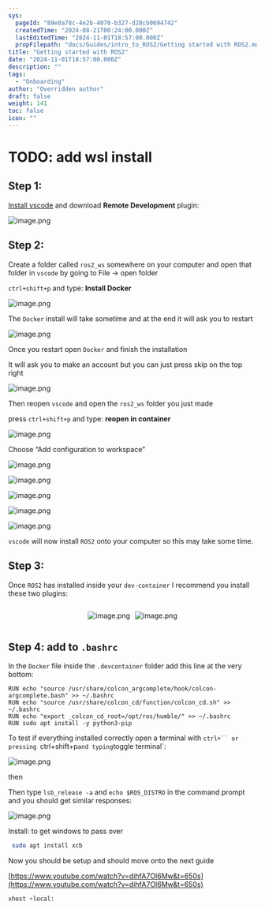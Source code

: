 ```yaml
---
sys:
  pageId: "89e0a78c-4e2b-4070-b327-d28cb0694742"
  createdTime: "2024-08-21T00:24:00.000Z"
  lastEditedTime: "2024-11-01T18:57:00.000Z"
  propFilepath: "docs/Guides/intro_to_ROS2/Getting started with ROS2.md"
title: "Getting started with ROS2"
date: "2024-11-01T18:57:00.000Z"
description: ""
tags:
  - "Onboarding"
author: "Overridden author"
draft: false
weight: 141
toc: false
icon: ""
---
```


# TODO: add wsl install

## Step 1:

[Install vscode](https://code.visualstudio.com/download) and download **Remote Development** plugin:

![image.png](https://prod-files-secure.s3.us-west-2.amazonaws.com/d518164a-d88e-44d1-a4ee-3adb3bd8bce0/efb52993-1881-4a40-b95e-6f020334f022/image.png?X-Amz-Algorithm=AWS4-HMAC-SHA256&X-Amz-Content-Sha256=UNSIGNED-PAYLOAD&X-Amz-Credential=ASIAZI2LB4663FDH2CXP%2F20250405%2Fus-west-2%2Fs3%2Faws4_request&X-Amz-Date=20250405T210155Z&X-Amz-Expires=3600&X-Amz-Security-Token=IQoJb3JpZ2luX2VjELz%2F%2F%2F%2F%2F%2F%2F%2F%2F%2FwEaCXVzLXdlc3QtMiJHMEUCIQCAYtqDo0gwCSHYrr3WK7SpWXhI6YXXP8dDKbEL37BxswIgCdCJsQYPgkSq3aMEX04rivHxCJSFSDD1jyd%2FGYcrp3sq%2FwMINRAAGgw2Mzc0MjMxODM4MDUiDCjkLy13qvwhO9J9IyrcA6fVSk491e9Mm1KoP5OHFy5JDqj6BgUTcr2OxC0G8ZpH4Xe3TEE500kQySDLURHV2uAwp%2Blo6fwgc%2BMuAWu0YyYHCBVcCcbv62wKo7A2kyWWPBEO81y9fBbGktJhNLBwimizxmiLV21AlJVndN0xOPONDF7fvrm096HssXokA3bHnPXfEXl9eA%2FEEJZEZeY3wvIymoCseni2fnKr8DinWvREmrYAQ8igt5JHErYl%2BlyhrE9YDNzQs0GIANVpSufqVBfUQI64ZOcHSB0fffLzXOO4KiZAPIWN1PRx8XNE%2BLYMNvQnGPyFVhi%2FoyKYujLbpwQSz55vSy%2BPkhsabOrqWfia%2FgqHqFCaPxot4h9v%2F1WjTBXpgBZmWom6LmztvUJ9VWvGoBSUr74Gj4Jet5TiAx2COF%2BfFqJZnIZZGk4repS%2BT0aIhViqAXGkvy0%2BPd3%2FsQPx6y8LZadPon0kM%2FaSbosKbLkBfkz4%2BAxAzyHhWmYycdd5qda1cdfkNowXLase9r2XkVs9cPuG5GBDLE4N1e90BBjcxUnXU9tAdDxtd3RYlNR8U2WuucGYGoF60F9Tvv8hzpZXjHFrKkMqhsh%2FY4I32m6Kxp9UTzXu6OtQ0W9%2BSqELfQvfShTDVVPTMP%2BSxr8GOqUB%2FQQzbn4KMRpUB1pJGUNBpAn2G8p2uAMs5zFUGcmQ8vGW3lEPov%2F7nu234SDgJU3FGJOJLraQ0qtoPhUcuYQOziaWX0B3Qa0wBcFXSmEgWdpKNDImsl4x6L8CRveB49nW1LhAu3rVapj8nvrrknHlUA1N0ZSEVWxESy67AXh85tB5d2D0S1BA0MTClNMvU5WdMpJKRClxFGuC1AEAIYfuwwOk1Mhg&X-Amz-Signature=65c5869d196fac7b6647cefed2a93c6bc7811b7e55c2c96684d994b56b2d43a5&X-Amz-SignedHeaders=host&x-id=GetObject)

## Step 2:

Create a folder called `ros2_ws` somewhere on your computer and open that folder in `vscode` by going to File → open folder 

`ctrl+shift+p` and type: **Install Docker**

![image.png](https://prod-files-secure.s3.us-west-2.amazonaws.com/d518164a-d88e-44d1-a4ee-3adb3bd8bce0/2269dc0e-1cd5-47ff-bceb-c04ad9b2eab0/image.png?X-Amz-Algorithm=AWS4-HMAC-SHA256&X-Amz-Content-Sha256=UNSIGNED-PAYLOAD&X-Amz-Credential=ASIAZI2LB4663FDH2CXP%2F20250405%2Fus-west-2%2Fs3%2Faws4_request&X-Amz-Date=20250405T210155Z&X-Amz-Expires=3600&X-Amz-Security-Token=IQoJb3JpZ2luX2VjELz%2F%2F%2F%2F%2F%2F%2F%2F%2F%2FwEaCXVzLXdlc3QtMiJHMEUCIQCAYtqDo0gwCSHYrr3WK7SpWXhI6YXXP8dDKbEL37BxswIgCdCJsQYPgkSq3aMEX04rivHxCJSFSDD1jyd%2FGYcrp3sq%2FwMINRAAGgw2Mzc0MjMxODM4MDUiDCjkLy13qvwhO9J9IyrcA6fVSk491e9Mm1KoP5OHFy5JDqj6BgUTcr2OxC0G8ZpH4Xe3TEE500kQySDLURHV2uAwp%2Blo6fwgc%2BMuAWu0YyYHCBVcCcbv62wKo7A2kyWWPBEO81y9fBbGktJhNLBwimizxmiLV21AlJVndN0xOPONDF7fvrm096HssXokA3bHnPXfEXl9eA%2FEEJZEZeY3wvIymoCseni2fnKr8DinWvREmrYAQ8igt5JHErYl%2BlyhrE9YDNzQs0GIANVpSufqVBfUQI64ZOcHSB0fffLzXOO4KiZAPIWN1PRx8XNE%2BLYMNvQnGPyFVhi%2FoyKYujLbpwQSz55vSy%2BPkhsabOrqWfia%2FgqHqFCaPxot4h9v%2F1WjTBXpgBZmWom6LmztvUJ9VWvGoBSUr74Gj4Jet5TiAx2COF%2BfFqJZnIZZGk4repS%2BT0aIhViqAXGkvy0%2BPd3%2FsQPx6y8LZadPon0kM%2FaSbosKbLkBfkz4%2BAxAzyHhWmYycdd5qda1cdfkNowXLase9r2XkVs9cPuG5GBDLE4N1e90BBjcxUnXU9tAdDxtd3RYlNR8U2WuucGYGoF60F9Tvv8hzpZXjHFrKkMqhsh%2FY4I32m6Kxp9UTzXu6OtQ0W9%2BSqELfQvfShTDVVPTMP%2BSxr8GOqUB%2FQQzbn4KMRpUB1pJGUNBpAn2G8p2uAMs5zFUGcmQ8vGW3lEPov%2F7nu234SDgJU3FGJOJLraQ0qtoPhUcuYQOziaWX0B3Qa0wBcFXSmEgWdpKNDImsl4x6L8CRveB49nW1LhAu3rVapj8nvrrknHlUA1N0ZSEVWxESy67AXh85tB5d2D0S1BA0MTClNMvU5WdMpJKRClxFGuC1AEAIYfuwwOk1Mhg&X-Amz-Signature=d2b32e578d50ecfa0074ad46db77c141627bec83368eebbabeb48fe92e86d5a7&X-Amz-SignedHeaders=host&x-id=GetObject)

The `Docker` install will take sometime and at the end it will ask you to restart

![image.png](https://prod-files-secure.s3.us-west-2.amazonaws.com/d518164a-d88e-44d1-a4ee-3adb3bd8bce0/ed233f78-be33-4b1f-b89c-9c346c0e961e/image.png?X-Amz-Algorithm=AWS4-HMAC-SHA256&X-Amz-Content-Sha256=UNSIGNED-PAYLOAD&X-Amz-Credential=ASIAZI2LB4663FDH2CXP%2F20250405%2Fus-west-2%2Fs3%2Faws4_request&X-Amz-Date=20250405T210155Z&X-Amz-Expires=3600&X-Amz-Security-Token=IQoJb3JpZ2luX2VjELz%2F%2F%2F%2F%2F%2F%2F%2F%2F%2FwEaCXVzLXdlc3QtMiJHMEUCIQCAYtqDo0gwCSHYrr3WK7SpWXhI6YXXP8dDKbEL37BxswIgCdCJsQYPgkSq3aMEX04rivHxCJSFSDD1jyd%2FGYcrp3sq%2FwMINRAAGgw2Mzc0MjMxODM4MDUiDCjkLy13qvwhO9J9IyrcA6fVSk491e9Mm1KoP5OHFy5JDqj6BgUTcr2OxC0G8ZpH4Xe3TEE500kQySDLURHV2uAwp%2Blo6fwgc%2BMuAWu0YyYHCBVcCcbv62wKo7A2kyWWPBEO81y9fBbGktJhNLBwimizxmiLV21AlJVndN0xOPONDF7fvrm096HssXokA3bHnPXfEXl9eA%2FEEJZEZeY3wvIymoCseni2fnKr8DinWvREmrYAQ8igt5JHErYl%2BlyhrE9YDNzQs0GIANVpSufqVBfUQI64ZOcHSB0fffLzXOO4KiZAPIWN1PRx8XNE%2BLYMNvQnGPyFVhi%2FoyKYujLbpwQSz55vSy%2BPkhsabOrqWfia%2FgqHqFCaPxot4h9v%2F1WjTBXpgBZmWom6LmztvUJ9VWvGoBSUr74Gj4Jet5TiAx2COF%2BfFqJZnIZZGk4repS%2BT0aIhViqAXGkvy0%2BPd3%2FsQPx6y8LZadPon0kM%2FaSbosKbLkBfkz4%2BAxAzyHhWmYycdd5qda1cdfkNowXLase9r2XkVs9cPuG5GBDLE4N1e90BBjcxUnXU9tAdDxtd3RYlNR8U2WuucGYGoF60F9Tvv8hzpZXjHFrKkMqhsh%2FY4I32m6Kxp9UTzXu6OtQ0W9%2BSqELfQvfShTDVVPTMP%2BSxr8GOqUB%2FQQzbn4KMRpUB1pJGUNBpAn2G8p2uAMs5zFUGcmQ8vGW3lEPov%2F7nu234SDgJU3FGJOJLraQ0qtoPhUcuYQOziaWX0B3Qa0wBcFXSmEgWdpKNDImsl4x6L8CRveB49nW1LhAu3rVapj8nvrrknHlUA1N0ZSEVWxESy67AXh85tB5d2D0S1BA0MTClNMvU5WdMpJKRClxFGuC1AEAIYfuwwOk1Mhg&X-Amz-Signature=03f68ac3598204f54f0e5c24e923759f043c75c0c11e70bbfa7d6a4b9714ac39&X-Amz-SignedHeaders=host&x-id=GetObject)

Once you restart open `Docker` and finish the installation

It will ask you to make an account but you can just press skip on the top right

![image.png](https://prod-files-secure.s3.us-west-2.amazonaws.com/d518164a-d88e-44d1-a4ee-3adb3bd8bce0/21010ad9-1659-4fd9-9f59-9932a09b2a3d/image.png?X-Amz-Algorithm=AWS4-HMAC-SHA256&X-Amz-Content-Sha256=UNSIGNED-PAYLOAD&X-Amz-Credential=ASIAZI2LB4663FDH2CXP%2F20250405%2Fus-west-2%2Fs3%2Faws4_request&X-Amz-Date=20250405T210155Z&X-Amz-Expires=3600&X-Amz-Security-Token=IQoJb3JpZ2luX2VjELz%2F%2F%2F%2F%2F%2F%2F%2F%2F%2FwEaCXVzLXdlc3QtMiJHMEUCIQCAYtqDo0gwCSHYrr3WK7SpWXhI6YXXP8dDKbEL37BxswIgCdCJsQYPgkSq3aMEX04rivHxCJSFSDD1jyd%2FGYcrp3sq%2FwMINRAAGgw2Mzc0MjMxODM4MDUiDCjkLy13qvwhO9J9IyrcA6fVSk491e9Mm1KoP5OHFy5JDqj6BgUTcr2OxC0G8ZpH4Xe3TEE500kQySDLURHV2uAwp%2Blo6fwgc%2BMuAWu0YyYHCBVcCcbv62wKo7A2kyWWPBEO81y9fBbGktJhNLBwimizxmiLV21AlJVndN0xOPONDF7fvrm096HssXokA3bHnPXfEXl9eA%2FEEJZEZeY3wvIymoCseni2fnKr8DinWvREmrYAQ8igt5JHErYl%2BlyhrE9YDNzQs0GIANVpSufqVBfUQI64ZOcHSB0fffLzXOO4KiZAPIWN1PRx8XNE%2BLYMNvQnGPyFVhi%2FoyKYujLbpwQSz55vSy%2BPkhsabOrqWfia%2FgqHqFCaPxot4h9v%2F1WjTBXpgBZmWom6LmztvUJ9VWvGoBSUr74Gj4Jet5TiAx2COF%2BfFqJZnIZZGk4repS%2BT0aIhViqAXGkvy0%2BPd3%2FsQPx6y8LZadPon0kM%2FaSbosKbLkBfkz4%2BAxAzyHhWmYycdd5qda1cdfkNowXLase9r2XkVs9cPuG5GBDLE4N1e90BBjcxUnXU9tAdDxtd3RYlNR8U2WuucGYGoF60F9Tvv8hzpZXjHFrKkMqhsh%2FY4I32m6Kxp9UTzXu6OtQ0W9%2BSqELfQvfShTDVVPTMP%2BSxr8GOqUB%2FQQzbn4KMRpUB1pJGUNBpAn2G8p2uAMs5zFUGcmQ8vGW3lEPov%2F7nu234SDgJU3FGJOJLraQ0qtoPhUcuYQOziaWX0B3Qa0wBcFXSmEgWdpKNDImsl4x6L8CRveB49nW1LhAu3rVapj8nvrrknHlUA1N0ZSEVWxESy67AXh85tB5d2D0S1BA0MTClNMvU5WdMpJKRClxFGuC1AEAIYfuwwOk1Mhg&X-Amz-Signature=ba225b6c5dd93c4ee57e42e40416c272b9f1f9ba338d7113dd8deea558e4ded8&X-Amz-SignedHeaders=host&x-id=GetObject)

Then reopen `vscode` and open the `ros2_ws` folder you just made

press `ctrl+shift+p` and type: **reopen in container**

![image.png](https://prod-files-secure.s3.us-west-2.amazonaws.com/d518164a-d88e-44d1-a4ee-3adb3bd8bce0/4e93b8c2-41ad-488c-8095-c74205196118/image.png?X-Amz-Algorithm=AWS4-HMAC-SHA256&X-Amz-Content-Sha256=UNSIGNED-PAYLOAD&X-Amz-Credential=ASIAZI2LB4663FDH2CXP%2F20250405%2Fus-west-2%2Fs3%2Faws4_request&X-Amz-Date=20250405T210155Z&X-Amz-Expires=3600&X-Amz-Security-Token=IQoJb3JpZ2luX2VjELz%2F%2F%2F%2F%2F%2F%2F%2F%2F%2FwEaCXVzLXdlc3QtMiJHMEUCIQCAYtqDo0gwCSHYrr3WK7SpWXhI6YXXP8dDKbEL37BxswIgCdCJsQYPgkSq3aMEX04rivHxCJSFSDD1jyd%2FGYcrp3sq%2FwMINRAAGgw2Mzc0MjMxODM4MDUiDCjkLy13qvwhO9J9IyrcA6fVSk491e9Mm1KoP5OHFy5JDqj6BgUTcr2OxC0G8ZpH4Xe3TEE500kQySDLURHV2uAwp%2Blo6fwgc%2BMuAWu0YyYHCBVcCcbv62wKo7A2kyWWPBEO81y9fBbGktJhNLBwimizxmiLV21AlJVndN0xOPONDF7fvrm096HssXokA3bHnPXfEXl9eA%2FEEJZEZeY3wvIymoCseni2fnKr8DinWvREmrYAQ8igt5JHErYl%2BlyhrE9YDNzQs0GIANVpSufqVBfUQI64ZOcHSB0fffLzXOO4KiZAPIWN1PRx8XNE%2BLYMNvQnGPyFVhi%2FoyKYujLbpwQSz55vSy%2BPkhsabOrqWfia%2FgqHqFCaPxot4h9v%2F1WjTBXpgBZmWom6LmztvUJ9VWvGoBSUr74Gj4Jet5TiAx2COF%2BfFqJZnIZZGk4repS%2BT0aIhViqAXGkvy0%2BPd3%2FsQPx6y8LZadPon0kM%2FaSbosKbLkBfkz4%2BAxAzyHhWmYycdd5qda1cdfkNowXLase9r2XkVs9cPuG5GBDLE4N1e90BBjcxUnXU9tAdDxtd3RYlNR8U2WuucGYGoF60F9Tvv8hzpZXjHFrKkMqhsh%2FY4I32m6Kxp9UTzXu6OtQ0W9%2BSqELfQvfShTDVVPTMP%2BSxr8GOqUB%2FQQzbn4KMRpUB1pJGUNBpAn2G8p2uAMs5zFUGcmQ8vGW3lEPov%2F7nu234SDgJU3FGJOJLraQ0qtoPhUcuYQOziaWX0B3Qa0wBcFXSmEgWdpKNDImsl4x6L8CRveB49nW1LhAu3rVapj8nvrrknHlUA1N0ZSEVWxESy67AXh85tB5d2D0S1BA0MTClNMvU5WdMpJKRClxFGuC1AEAIYfuwwOk1Mhg&X-Amz-Signature=9cff105368c14563098c413dc4a332fb3df8df8fa14eb9cbc56baa30472684f8&X-Amz-SignedHeaders=host&x-id=GetObject)

Choose “Add configuration to workspace”

![image.png](https://prod-files-secure.s3.us-west-2.amazonaws.com/d518164a-d88e-44d1-a4ee-3adb3bd8bce0/9560b282-5060-4989-ba37-97e7b2c22476/image.png?X-Amz-Algorithm=AWS4-HMAC-SHA256&X-Amz-Content-Sha256=UNSIGNED-PAYLOAD&X-Amz-Credential=ASIAZI2LB4663FDH2CXP%2F20250405%2Fus-west-2%2Fs3%2Faws4_request&X-Amz-Date=20250405T210155Z&X-Amz-Expires=3600&X-Amz-Security-Token=IQoJb3JpZ2luX2VjELz%2F%2F%2F%2F%2F%2F%2F%2F%2F%2FwEaCXVzLXdlc3QtMiJHMEUCIQCAYtqDo0gwCSHYrr3WK7SpWXhI6YXXP8dDKbEL37BxswIgCdCJsQYPgkSq3aMEX04rivHxCJSFSDD1jyd%2FGYcrp3sq%2FwMINRAAGgw2Mzc0MjMxODM4MDUiDCjkLy13qvwhO9J9IyrcA6fVSk491e9Mm1KoP5OHFy5JDqj6BgUTcr2OxC0G8ZpH4Xe3TEE500kQySDLURHV2uAwp%2Blo6fwgc%2BMuAWu0YyYHCBVcCcbv62wKo7A2kyWWPBEO81y9fBbGktJhNLBwimizxmiLV21AlJVndN0xOPONDF7fvrm096HssXokA3bHnPXfEXl9eA%2FEEJZEZeY3wvIymoCseni2fnKr8DinWvREmrYAQ8igt5JHErYl%2BlyhrE9YDNzQs0GIANVpSufqVBfUQI64ZOcHSB0fffLzXOO4KiZAPIWN1PRx8XNE%2BLYMNvQnGPyFVhi%2FoyKYujLbpwQSz55vSy%2BPkhsabOrqWfia%2FgqHqFCaPxot4h9v%2F1WjTBXpgBZmWom6LmztvUJ9VWvGoBSUr74Gj4Jet5TiAx2COF%2BfFqJZnIZZGk4repS%2BT0aIhViqAXGkvy0%2BPd3%2FsQPx6y8LZadPon0kM%2FaSbosKbLkBfkz4%2BAxAzyHhWmYycdd5qda1cdfkNowXLase9r2XkVs9cPuG5GBDLE4N1e90BBjcxUnXU9tAdDxtd3RYlNR8U2WuucGYGoF60F9Tvv8hzpZXjHFrKkMqhsh%2FY4I32m6Kxp9UTzXu6OtQ0W9%2BSqELfQvfShTDVVPTMP%2BSxr8GOqUB%2FQQzbn4KMRpUB1pJGUNBpAn2G8p2uAMs5zFUGcmQ8vGW3lEPov%2F7nu234SDgJU3FGJOJLraQ0qtoPhUcuYQOziaWX0B3Qa0wBcFXSmEgWdpKNDImsl4x6L8CRveB49nW1LhAu3rVapj8nvrrknHlUA1N0ZSEVWxESy67AXh85tB5d2D0S1BA0MTClNMvU5WdMpJKRClxFGuC1AEAIYfuwwOk1Mhg&X-Amz-Signature=2805e3cec1adfae3bdbbbe7a9d60f20f3417e4f06dafc054a6aa8a6729f443b7&X-Amz-SignedHeaders=host&x-id=GetObject)

![image.png](https://prod-files-secure.s3.us-west-2.amazonaws.com/d518164a-d88e-44d1-a4ee-3adb3bd8bce0/2ee63f81-886b-48e8-a553-dc6e5eac99e4/image.png?X-Amz-Algorithm=AWS4-HMAC-SHA256&X-Amz-Content-Sha256=UNSIGNED-PAYLOAD&X-Amz-Credential=ASIAZI2LB4663FDH2CXP%2F20250405%2Fus-west-2%2Fs3%2Faws4_request&X-Amz-Date=20250405T210155Z&X-Amz-Expires=3600&X-Amz-Security-Token=IQoJb3JpZ2luX2VjELz%2F%2F%2F%2F%2F%2F%2F%2F%2F%2FwEaCXVzLXdlc3QtMiJHMEUCIQCAYtqDo0gwCSHYrr3WK7SpWXhI6YXXP8dDKbEL37BxswIgCdCJsQYPgkSq3aMEX04rivHxCJSFSDD1jyd%2FGYcrp3sq%2FwMINRAAGgw2Mzc0MjMxODM4MDUiDCjkLy13qvwhO9J9IyrcA6fVSk491e9Mm1KoP5OHFy5JDqj6BgUTcr2OxC0G8ZpH4Xe3TEE500kQySDLURHV2uAwp%2Blo6fwgc%2BMuAWu0YyYHCBVcCcbv62wKo7A2kyWWPBEO81y9fBbGktJhNLBwimizxmiLV21AlJVndN0xOPONDF7fvrm096HssXokA3bHnPXfEXl9eA%2FEEJZEZeY3wvIymoCseni2fnKr8DinWvREmrYAQ8igt5JHErYl%2BlyhrE9YDNzQs0GIANVpSufqVBfUQI64ZOcHSB0fffLzXOO4KiZAPIWN1PRx8XNE%2BLYMNvQnGPyFVhi%2FoyKYujLbpwQSz55vSy%2BPkhsabOrqWfia%2FgqHqFCaPxot4h9v%2F1WjTBXpgBZmWom6LmztvUJ9VWvGoBSUr74Gj4Jet5TiAx2COF%2BfFqJZnIZZGk4repS%2BT0aIhViqAXGkvy0%2BPd3%2FsQPx6y8LZadPon0kM%2FaSbosKbLkBfkz4%2BAxAzyHhWmYycdd5qda1cdfkNowXLase9r2XkVs9cPuG5GBDLE4N1e90BBjcxUnXU9tAdDxtd3RYlNR8U2WuucGYGoF60F9Tvv8hzpZXjHFrKkMqhsh%2FY4I32m6Kxp9UTzXu6OtQ0W9%2BSqELfQvfShTDVVPTMP%2BSxr8GOqUB%2FQQzbn4KMRpUB1pJGUNBpAn2G8p2uAMs5zFUGcmQ8vGW3lEPov%2F7nu234SDgJU3FGJOJLraQ0qtoPhUcuYQOziaWX0B3Qa0wBcFXSmEgWdpKNDImsl4x6L8CRveB49nW1LhAu3rVapj8nvrrknHlUA1N0ZSEVWxESy67AXh85tB5d2D0S1BA0MTClNMvU5WdMpJKRClxFGuC1AEAIYfuwwOk1Mhg&X-Amz-Signature=96113f053a905a4881350b055af092de23c46781646948a17915a0bfbf3377f5&X-Amz-SignedHeaders=host&x-id=GetObject)

![image.png](https://prod-files-secure.s3.us-west-2.amazonaws.com/d518164a-d88e-44d1-a4ee-3adb3bd8bce0/ae1580b2-b048-407e-aed9-b584224a7a04/image.png?X-Amz-Algorithm=AWS4-HMAC-SHA256&X-Amz-Content-Sha256=UNSIGNED-PAYLOAD&X-Amz-Credential=ASIAZI2LB4663FDH2CXP%2F20250405%2Fus-west-2%2Fs3%2Faws4_request&X-Amz-Date=20250405T210155Z&X-Amz-Expires=3600&X-Amz-Security-Token=IQoJb3JpZ2luX2VjELz%2F%2F%2F%2F%2F%2F%2F%2F%2F%2FwEaCXVzLXdlc3QtMiJHMEUCIQCAYtqDo0gwCSHYrr3WK7SpWXhI6YXXP8dDKbEL37BxswIgCdCJsQYPgkSq3aMEX04rivHxCJSFSDD1jyd%2FGYcrp3sq%2FwMINRAAGgw2Mzc0MjMxODM4MDUiDCjkLy13qvwhO9J9IyrcA6fVSk491e9Mm1KoP5OHFy5JDqj6BgUTcr2OxC0G8ZpH4Xe3TEE500kQySDLURHV2uAwp%2Blo6fwgc%2BMuAWu0YyYHCBVcCcbv62wKo7A2kyWWPBEO81y9fBbGktJhNLBwimizxmiLV21AlJVndN0xOPONDF7fvrm096HssXokA3bHnPXfEXl9eA%2FEEJZEZeY3wvIymoCseni2fnKr8DinWvREmrYAQ8igt5JHErYl%2BlyhrE9YDNzQs0GIANVpSufqVBfUQI64ZOcHSB0fffLzXOO4KiZAPIWN1PRx8XNE%2BLYMNvQnGPyFVhi%2FoyKYujLbpwQSz55vSy%2BPkhsabOrqWfia%2FgqHqFCaPxot4h9v%2F1WjTBXpgBZmWom6LmztvUJ9VWvGoBSUr74Gj4Jet5TiAx2COF%2BfFqJZnIZZGk4repS%2BT0aIhViqAXGkvy0%2BPd3%2FsQPx6y8LZadPon0kM%2FaSbosKbLkBfkz4%2BAxAzyHhWmYycdd5qda1cdfkNowXLase9r2XkVs9cPuG5GBDLE4N1e90BBjcxUnXU9tAdDxtd3RYlNR8U2WuucGYGoF60F9Tvv8hzpZXjHFrKkMqhsh%2FY4I32m6Kxp9UTzXu6OtQ0W9%2BSqELfQvfShTDVVPTMP%2BSxr8GOqUB%2FQQzbn4KMRpUB1pJGUNBpAn2G8p2uAMs5zFUGcmQ8vGW3lEPov%2F7nu234SDgJU3FGJOJLraQ0qtoPhUcuYQOziaWX0B3Qa0wBcFXSmEgWdpKNDImsl4x6L8CRveB49nW1LhAu3rVapj8nvrrknHlUA1N0ZSEVWxESy67AXh85tB5d2D0S1BA0MTClNMvU5WdMpJKRClxFGuC1AEAIYfuwwOk1Mhg&X-Amz-Signature=137b2b841e0119460034bf0b7181c3e4dc7ef0c6653093cbde8535c555cc9c5f&X-Amz-SignedHeaders=host&x-id=GetObject)

![image.png](https://prod-files-secure.s3.us-west-2.amazonaws.com/d518164a-d88e-44d1-a4ee-3adb3bd8bce0/53255b28-f75e-430f-b9e3-c0ac8577e42b/image.png?X-Amz-Algorithm=AWS4-HMAC-SHA256&X-Amz-Content-Sha256=UNSIGNED-PAYLOAD&X-Amz-Credential=ASIAZI2LB4663FDH2CXP%2F20250405%2Fus-west-2%2Fs3%2Faws4_request&X-Amz-Date=20250405T210155Z&X-Amz-Expires=3600&X-Amz-Security-Token=IQoJb3JpZ2luX2VjELz%2F%2F%2F%2F%2F%2F%2F%2F%2F%2FwEaCXVzLXdlc3QtMiJHMEUCIQCAYtqDo0gwCSHYrr3WK7SpWXhI6YXXP8dDKbEL37BxswIgCdCJsQYPgkSq3aMEX04rivHxCJSFSDD1jyd%2FGYcrp3sq%2FwMINRAAGgw2Mzc0MjMxODM4MDUiDCjkLy13qvwhO9J9IyrcA6fVSk491e9Mm1KoP5OHFy5JDqj6BgUTcr2OxC0G8ZpH4Xe3TEE500kQySDLURHV2uAwp%2Blo6fwgc%2BMuAWu0YyYHCBVcCcbv62wKo7A2kyWWPBEO81y9fBbGktJhNLBwimizxmiLV21AlJVndN0xOPONDF7fvrm096HssXokA3bHnPXfEXl9eA%2FEEJZEZeY3wvIymoCseni2fnKr8DinWvREmrYAQ8igt5JHErYl%2BlyhrE9YDNzQs0GIANVpSufqVBfUQI64ZOcHSB0fffLzXOO4KiZAPIWN1PRx8XNE%2BLYMNvQnGPyFVhi%2FoyKYujLbpwQSz55vSy%2BPkhsabOrqWfia%2FgqHqFCaPxot4h9v%2F1WjTBXpgBZmWom6LmztvUJ9VWvGoBSUr74Gj4Jet5TiAx2COF%2BfFqJZnIZZGk4repS%2BT0aIhViqAXGkvy0%2BPd3%2FsQPx6y8LZadPon0kM%2FaSbosKbLkBfkz4%2BAxAzyHhWmYycdd5qda1cdfkNowXLase9r2XkVs9cPuG5GBDLE4N1e90BBjcxUnXU9tAdDxtd3RYlNR8U2WuucGYGoF60F9Tvv8hzpZXjHFrKkMqhsh%2FY4I32m6Kxp9UTzXu6OtQ0W9%2BSqELfQvfShTDVVPTMP%2BSxr8GOqUB%2FQQzbn4KMRpUB1pJGUNBpAn2G8p2uAMs5zFUGcmQ8vGW3lEPov%2F7nu234SDgJU3FGJOJLraQ0qtoPhUcuYQOziaWX0B3Qa0wBcFXSmEgWdpKNDImsl4x6L8CRveB49nW1LhAu3rVapj8nvrrknHlUA1N0ZSEVWxESy67AXh85tB5d2D0S1BA0MTClNMvU5WdMpJKRClxFGuC1AEAIYfuwwOk1Mhg&X-Amz-Signature=4e771c68bc6d8bf52cf860ecdeee42f10533e1d0ddf462820ec82a8070a39d42&X-Amz-SignedHeaders=host&x-id=GetObject)

![image.png](https://prod-files-secure.s3.us-west-2.amazonaws.com/d518164a-d88e-44d1-a4ee-3adb3bd8bce0/7c562767-5af9-4ffb-97d1-327bcdf4ee00/image.png?X-Amz-Algorithm=AWS4-HMAC-SHA256&X-Amz-Content-Sha256=UNSIGNED-PAYLOAD&X-Amz-Credential=ASIAZI2LB4663FDH2CXP%2F20250405%2Fus-west-2%2Fs3%2Faws4_request&X-Amz-Date=20250405T210155Z&X-Amz-Expires=3600&X-Amz-Security-Token=IQoJb3JpZ2luX2VjELz%2F%2F%2F%2F%2F%2F%2F%2F%2F%2FwEaCXVzLXdlc3QtMiJHMEUCIQCAYtqDo0gwCSHYrr3WK7SpWXhI6YXXP8dDKbEL37BxswIgCdCJsQYPgkSq3aMEX04rivHxCJSFSDD1jyd%2FGYcrp3sq%2FwMINRAAGgw2Mzc0MjMxODM4MDUiDCjkLy13qvwhO9J9IyrcA6fVSk491e9Mm1KoP5OHFy5JDqj6BgUTcr2OxC0G8ZpH4Xe3TEE500kQySDLURHV2uAwp%2Blo6fwgc%2BMuAWu0YyYHCBVcCcbv62wKo7A2kyWWPBEO81y9fBbGktJhNLBwimizxmiLV21AlJVndN0xOPONDF7fvrm096HssXokA3bHnPXfEXl9eA%2FEEJZEZeY3wvIymoCseni2fnKr8DinWvREmrYAQ8igt5JHErYl%2BlyhrE9YDNzQs0GIANVpSufqVBfUQI64ZOcHSB0fffLzXOO4KiZAPIWN1PRx8XNE%2BLYMNvQnGPyFVhi%2FoyKYujLbpwQSz55vSy%2BPkhsabOrqWfia%2FgqHqFCaPxot4h9v%2F1WjTBXpgBZmWom6LmztvUJ9VWvGoBSUr74Gj4Jet5TiAx2COF%2BfFqJZnIZZGk4repS%2BT0aIhViqAXGkvy0%2BPd3%2FsQPx6y8LZadPon0kM%2FaSbosKbLkBfkz4%2BAxAzyHhWmYycdd5qda1cdfkNowXLase9r2XkVs9cPuG5GBDLE4N1e90BBjcxUnXU9tAdDxtd3RYlNR8U2WuucGYGoF60F9Tvv8hzpZXjHFrKkMqhsh%2FY4I32m6Kxp9UTzXu6OtQ0W9%2BSqELfQvfShTDVVPTMP%2BSxr8GOqUB%2FQQzbn4KMRpUB1pJGUNBpAn2G8p2uAMs5zFUGcmQ8vGW3lEPov%2F7nu234SDgJU3FGJOJLraQ0qtoPhUcuYQOziaWX0B3Qa0wBcFXSmEgWdpKNDImsl4x6L8CRveB49nW1LhAu3rVapj8nvrrknHlUA1N0ZSEVWxESy67AXh85tB5d2D0S1BA0MTClNMvU5WdMpJKRClxFGuC1AEAIYfuwwOk1Mhg&X-Amz-Signature=1888069e41fa72864939373e34ab815790629b623de9eaa2a606b57da4417825&X-Amz-SignedHeaders=host&x-id=GetObject)

`vscode` will now install `ROS2` onto your computer so this may take some time.

## Step 3:

Once `ROS2` has installed inside your `dev-container` I recommend you install these two plugins:

<div style="display: flex;flex-direction: row; column-gap:10px; max-width: 630px;justify-content: center;">
<div>

![image.png](https://prod-files-secure.s3.us-west-2.amazonaws.com/d518164a-d88e-44d1-a4ee-3adb3bd8bce0/3fc3d550-5a54-4ba1-ba6b-faa01cdb7369/image.png?X-Amz-Algorithm=AWS4-HMAC-SHA256&X-Amz-Content-Sha256=UNSIGNED-PAYLOAD&X-Amz-Credential=ASIAZI2LB466R4LXXVGS%2F20250405%2Fus-west-2%2Fs3%2Faws4_request&X-Amz-Date=20250405T210158Z&X-Amz-Expires=3600&X-Amz-Security-Token=IQoJb3JpZ2luX2VjELz%2F%2F%2F%2F%2F%2F%2F%2F%2F%2FwEaCXVzLXdlc3QtMiJHMEUCIAv2Jo6KuCN0yp%2BoNTUvYuAfiXDzjMS5QGuQwSfEOKY%2FAiEA%2FZA7YF9WCFvAiqxjZYHdZKPjnuKLxiVReAojZGT4vlMq%2FwMINRAAGgw2Mzc0MjMxODM4MDUiDNYrnERteFMq6F2qMCrcA2boJs4rnbMyFG%2BnbokPECKA5X7EwADVSW4M2l%2B72AY%2FL0VRymx694B8i9PNJbo6KEQcAFZGLE%2FwIBxo%2ByNuYgFBEWDrds6MFm63UeU1QIqlL6ubbAKDvXZYrBfra8%2Bx0xROeMs8WvDpNULve%2Bp8cbJ8wWBxqasmBSCf%2B%2B6XoN4ob7TsNcf8BtAefTcOTwg1m5MjzfFUqdL5qvkiHGPTyFmNehxTv696%2F1DiC%2FM5rnj3%2FPe3QkGQIebCfjbVbZNw%2BlxFocfGU6dA08iE%2Fn8SZxhzwOCDVpo3lbpAaibUWH3b12MG1DslijyKpBXLIORx6gt%2BvRKERNx%2FDKEs%2FrNMTzeNzJuOSsF9yo6BI3s%2B3JjwpH%2F0qCaAUTbic14VURLaXcDdJJke%2FHAzydXJZcV%2F79cni3coiaav9gUQ3zi8EXkf8sTdZzYlWn1%2B9Rx2f0aHDuKL4UkW9DjZqe3muqrruTF6eLPe8YbRrhqpxV9TAp5BUX92QGbZ44OL321bfWgfz%2BoOV4RHnSgukkdPN0mk0SSrbgEbs2sHIfl7merI%2BT3tt6YivaPvXf00a0eFsOUxa2%2B1MXvZv2ragbxgcuJDG2y1FrNDvevtUVSm1sINY%2FMuAkU7Aert31LROWuYMM6Sxr8GOqUBUpZFf8bsniwfIP6XE0NJ3Q0oQN%2BLaE3zux2ljH6MCa8Apnj%2BOeav71lytpKPx44hHKMuU152c4FTX%2B3bpIx6IWcWoA%2BKsdKp6VqZq5yM3mwxEceCAdXGRaLO4h6eGtWZzHs9EXiotSgpbeUpMb3TvJhCmapUjUkctHrMgj26nMSKRwOT0YXXHU2SUS4c0qGuinsBJmjGC2rqKN4Uo2t50caDNt3b&X-Amz-Signature=60c87b2549d0fc611de67f46946ce971193c0dfe637357dc47b30416ed49c860&X-Amz-SignedHeaders=host&x-id=GetObject)

</div>
<div>

![image.png](https://prod-files-secure.s3.us-west-2.amazonaws.com/d518164a-d88e-44d1-a4ee-3adb3bd8bce0/d994cc66-13c2-4093-a5a3-f84cf4601a82/image.png?X-Amz-Algorithm=AWS4-HMAC-SHA256&X-Amz-Content-Sha256=UNSIGNED-PAYLOAD&X-Amz-Credential=ASIAZI2LB466U32XMSKL%2F20250405%2Fus-west-2%2Fs3%2Faws4_request&X-Amz-Date=20250405T210158Z&X-Amz-Expires=3600&X-Amz-Security-Token=IQoJb3JpZ2luX2VjELz%2F%2F%2F%2F%2F%2F%2F%2F%2F%2FwEaCXVzLXdlc3QtMiJHMEUCIDmqqcRd%2Bgi52BYfyKgHk8B%2BmZpKnsugPYY7W%2Faau8MZAiEA9kb1AIp4UG3Bma7hhtpPxtjQHBQO0YXK9ZEtmSoZniEq%2FwMINRAAGgw2Mzc0MjMxODM4MDUiDN0Scz6g9luIMOjYESrcA3v4Vdlo2Ay8pXb%2FphUxjgbz6V8piOLRs00n2UtqokZNHl%2FJu5j5QiVnWb44h%2F%2FoqxNz4YWxVgXc%2BUYA7h%2BZEWv%2FDsZXvT2kxOcdytk1SXmttwcm8QPsXmYcyjEP2sk5WKQzbhNLNt1TS0DWO6WgV1kuuNVgJ54eAF2udl5LGMs%2FOSgiOXHQNjaZKJCHJKuja1uP%2FW6IxTJAyTCVhN3sARDXbk6UcQMuV1v1Btb3tFYM0nn66U1zXrKnuoytNwZPtQY9VfsbLLszvGm%2BMBQNONiZuPY72wVHbu5CSaBheKl7SIdFDiAkz50ljElgImxu4lpxndr3NsUwEM0CaeTwnkT7StWtHEomDdIutgggCbnnRJHD4dI5SlMayvmuiU989to2W5O0dwTReNFhR50eNgiuTJOHI0e2sfFvN0R6E%2F04oSFP9AiiMZs5RnEIuS4g7kIblk%2F2jnGhc7KbFB5UyUwUoqWhtxud7qZQDk17t4eP6A5%2BRSneOe9tRP4tw3owQ%2F%2BhoM7DIcVS0zMGFqjYUCHNQd33BVl2FasS2r%2FF4KUiXcJ8%2B1QgyLTrQ%2BAin%2FwPOInmHKAc3BI9qGlWKmN3qPMZajfdK34gD%2B1lkuWZzbAmX1irBDBBSrXvat%2F5MOKSxr8GOqUBQy91VhNEEuc9AGMgKi3XxUSEDhpE4UhvQUFWOT%2BmQRmqP8QJyWMgEWZtSSdgq2mSNYCSjRh9QVYhIwjBLV56oltujoO8Vy3mn0jalnR4S3crJiQdocMKLk8VfZuJbxRgLwX9qabnwzu8BC6j7cR%2BTQQg%2FRkTW8NUzQ25v7We9QED7ktwNuhmVu48aFsaa5yG1drg0TqcYDCpTZiF8%2BV1mpy5zK8p&X-Amz-Signature=6caa823572084960c87abbfc047e60eadc3c069628898a1c65a39068b41caf16&X-Amz-SignedHeaders=host&x-id=GetObject)

</div>
</div>

## Step 4: add to `.bashrc`

In the `Docker` file inside the `.devcontainer` folder add this line at the very bottom: 

```docker
RUN echo "source /usr/share/colcon_argcomplete/hook/colcon-argcomplete.bash" >> ~/.bashrc
RUN echo "source /usr/share/colcon_cd/function/colcon_cd.sh" >> ~/.bashrc
RUN echo "export _colcon_cd_root=/opt/ros/humble/" >> ~/.bashrc
RUN sudo apt install -y python3-pip 
```

To test if everything installed correctly open a terminal with `ctrl+`` or pressing `ctrl+shift+p` and typing `toggle terminal`:

![image.png](https://prod-files-secure.s3.us-west-2.amazonaws.com/d518164a-d88e-44d1-a4ee-3adb3bd8bce0/6a4943d8-b04e-4c02-9a58-775f3384d1a5/image.png?X-Amz-Algorithm=AWS4-HMAC-SHA256&X-Amz-Content-Sha256=UNSIGNED-PAYLOAD&X-Amz-Credential=ASIAZI2LB4663FDH2CXP%2F20250405%2Fus-west-2%2Fs3%2Faws4_request&X-Amz-Date=20250405T210155Z&X-Amz-Expires=3600&X-Amz-Security-Token=IQoJb3JpZ2luX2VjELz%2F%2F%2F%2F%2F%2F%2F%2F%2F%2FwEaCXVzLXdlc3QtMiJHMEUCIQCAYtqDo0gwCSHYrr3WK7SpWXhI6YXXP8dDKbEL37BxswIgCdCJsQYPgkSq3aMEX04rivHxCJSFSDD1jyd%2FGYcrp3sq%2FwMINRAAGgw2Mzc0MjMxODM4MDUiDCjkLy13qvwhO9J9IyrcA6fVSk491e9Mm1KoP5OHFy5JDqj6BgUTcr2OxC0G8ZpH4Xe3TEE500kQySDLURHV2uAwp%2Blo6fwgc%2BMuAWu0YyYHCBVcCcbv62wKo7A2kyWWPBEO81y9fBbGktJhNLBwimizxmiLV21AlJVndN0xOPONDF7fvrm096HssXokA3bHnPXfEXl9eA%2FEEJZEZeY3wvIymoCseni2fnKr8DinWvREmrYAQ8igt5JHErYl%2BlyhrE9YDNzQs0GIANVpSufqVBfUQI64ZOcHSB0fffLzXOO4KiZAPIWN1PRx8XNE%2BLYMNvQnGPyFVhi%2FoyKYujLbpwQSz55vSy%2BPkhsabOrqWfia%2FgqHqFCaPxot4h9v%2F1WjTBXpgBZmWom6LmztvUJ9VWvGoBSUr74Gj4Jet5TiAx2COF%2BfFqJZnIZZGk4repS%2BT0aIhViqAXGkvy0%2BPd3%2FsQPx6y8LZadPon0kM%2FaSbosKbLkBfkz4%2BAxAzyHhWmYycdd5qda1cdfkNowXLase9r2XkVs9cPuG5GBDLE4N1e90BBjcxUnXU9tAdDxtd3RYlNR8U2WuucGYGoF60F9Tvv8hzpZXjHFrKkMqhsh%2FY4I32m6Kxp9UTzXu6OtQ0W9%2BSqELfQvfShTDVVPTMP%2BSxr8GOqUB%2FQQzbn4KMRpUB1pJGUNBpAn2G8p2uAMs5zFUGcmQ8vGW3lEPov%2F7nu234SDgJU3FGJOJLraQ0qtoPhUcuYQOziaWX0B3Qa0wBcFXSmEgWdpKNDImsl4x6L8CRveB49nW1LhAu3rVapj8nvrrknHlUA1N0ZSEVWxESy67AXh85tB5d2D0S1BA0MTClNMvU5WdMpJKRClxFGuC1AEAIYfuwwOk1Mhg&X-Amz-Signature=8786b32bf26f72984fe42c848fc3f621ab99ed915653862bd80167cee109b817&X-Amz-SignedHeaders=host&x-id=GetObject)

then 

Then type `lsb_release -a` and `echo $ROS_DISTRO` in the command prompt and you should get similar responses:

![image.png](https://prod-files-secure.s3.us-west-2.amazonaws.com/d518164a-d88e-44d1-a4ee-3adb3bd8bce0/3e635dec-a805-4e85-8b9e-d000e5b71a4e/image.png?X-Amz-Algorithm=AWS4-HMAC-SHA256&X-Amz-Content-Sha256=UNSIGNED-PAYLOAD&X-Amz-Credential=ASIAZI2LB4663FDH2CXP%2F20250405%2Fus-west-2%2Fs3%2Faws4_request&X-Amz-Date=20250405T210155Z&X-Amz-Expires=3600&X-Amz-Security-Token=IQoJb3JpZ2luX2VjELz%2F%2F%2F%2F%2F%2F%2F%2F%2F%2FwEaCXVzLXdlc3QtMiJHMEUCIQCAYtqDo0gwCSHYrr3WK7SpWXhI6YXXP8dDKbEL37BxswIgCdCJsQYPgkSq3aMEX04rivHxCJSFSDD1jyd%2FGYcrp3sq%2FwMINRAAGgw2Mzc0MjMxODM4MDUiDCjkLy13qvwhO9J9IyrcA6fVSk491e9Mm1KoP5OHFy5JDqj6BgUTcr2OxC0G8ZpH4Xe3TEE500kQySDLURHV2uAwp%2Blo6fwgc%2BMuAWu0YyYHCBVcCcbv62wKo7A2kyWWPBEO81y9fBbGktJhNLBwimizxmiLV21AlJVndN0xOPONDF7fvrm096HssXokA3bHnPXfEXl9eA%2FEEJZEZeY3wvIymoCseni2fnKr8DinWvREmrYAQ8igt5JHErYl%2BlyhrE9YDNzQs0GIANVpSufqVBfUQI64ZOcHSB0fffLzXOO4KiZAPIWN1PRx8XNE%2BLYMNvQnGPyFVhi%2FoyKYujLbpwQSz55vSy%2BPkhsabOrqWfia%2FgqHqFCaPxot4h9v%2F1WjTBXpgBZmWom6LmztvUJ9VWvGoBSUr74Gj4Jet5TiAx2COF%2BfFqJZnIZZGk4repS%2BT0aIhViqAXGkvy0%2BPd3%2FsQPx6y8LZadPon0kM%2FaSbosKbLkBfkz4%2BAxAzyHhWmYycdd5qda1cdfkNowXLase9r2XkVs9cPuG5GBDLE4N1e90BBjcxUnXU9tAdDxtd3RYlNR8U2WuucGYGoF60F9Tvv8hzpZXjHFrKkMqhsh%2FY4I32m6Kxp9UTzXu6OtQ0W9%2BSqELfQvfShTDVVPTMP%2BSxr8GOqUB%2FQQzbn4KMRpUB1pJGUNBpAn2G8p2uAMs5zFUGcmQ8vGW3lEPov%2F7nu234SDgJU3FGJOJLraQ0qtoPhUcuYQOziaWX0B3Qa0wBcFXSmEgWdpKNDImsl4x6L8CRveB49nW1LhAu3rVapj8nvrrknHlUA1N0ZSEVWxESy67AXh85tB5d2D0S1BA0MTClNMvU5WdMpJKRClxFGuC1AEAIYfuwwOk1Mhg&X-Amz-Signature=f56eeb560a14813551d21b7bcf0848320a87a14819bcd58731d6eacb13e61f93&X-Amz-SignedHeaders=host&x-id=GetObject)

Install:  to get windows to pass over

```bash
 sudo apt install xcb
```

Now you should be setup and should move onto the next guide 

[https://www.youtube.com/watch?v=dihfA7Ol6Mw&t=650s](https://www.youtube.com/watch?v=dihfA7Ol6Mw&t=650s)

```python
xhost +local:
```
